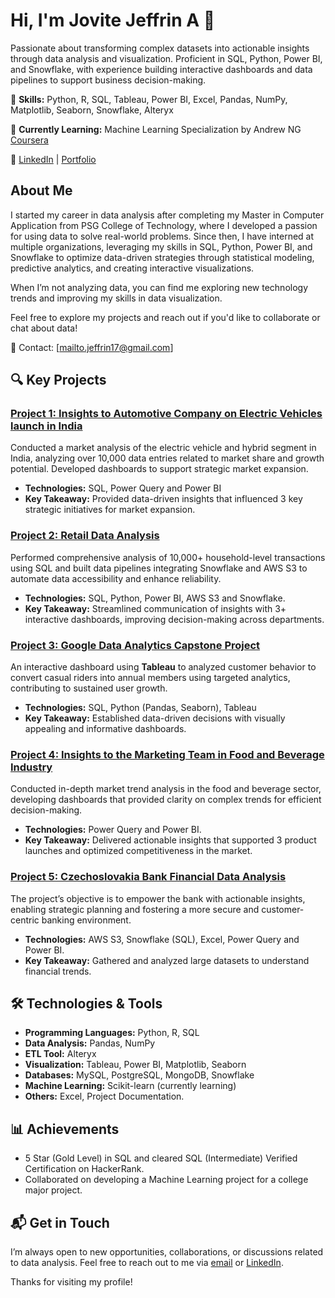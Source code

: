 # Hi, I'm Jovite Jeffrin A 👋

Passionate about transforming complex datasets into actionable insights through data analysis and visualization. Proficient in SQL, Python, Power BI, and Snowflake, with experience building interactive dashboards and data pipelines to support business decision-making.

🔹 **Skills:** Python, R, SQL, Tableau, Power BI, Excel, Pandas, NumPy, Matplotlib, Seaborn, Snowflake, Alteryx 

🔹 **Currently Learning:** Machine Learning Specialization by Andrew NG [Coursera](https://www.coursera.org/specializations/machine-learning-introduction)

🔗 [LinkedIn](https://www.linkedin.com/in/jovitejeffrin/) | [Portfolio](https://jovite-jeffrin.github.io/My-Portfolio/)


## About Me

I started my career in data analysis after completing my Master in Computer Application from PSG College of Technology, where I developed a passion for using data to solve real-world problems. Since then, I have interned at multiple organizations, leveraging my skills in SQL, Python, Power BI, and Snowflake to optimize data-driven strategies through statistical modeling, predictive analytics, and creating interactive visualizations.

When I’m not analyzing data, you can find me exploring new technology trends and improving my skills in data visualization.

Feel free to explore my projects and reach out if you'd like to collaborate or chat about data!

📧 Contact: [mailto.jeffrin17@gmail.com]


## 🔍 Key Projects

### [Project 1: Insights to Automotive Company on Electric Vehicles launch in India](https://github.com/Jovite-Jeffrin/Projects/tree/48a37e2a124e578487ef7f7de32cda2093624ef7/CodeBasics%20Resume%20Project%20Challenge%2012)
Conducted a market analysis of the electric vehicle and hybrid segment in India, analyzing over 10,000 data entries related to market share and growth potential. Developed dashboards to support strategic market expansion.
- **Technologies:** SQL, Power Query and Power BI
- **Key Takeaway:** Provided data-driven insights that influenced 3 key strategic initiatives for market expansion.

### [Project 2: Retail Data Analysis](https://github.com/Jovite-Jeffrin/Projects/tree/48a37e2a124e578487ef7f7de32cda2093624ef7/Retail%20Data%20Analysis)
Performed comprehensive analysis of 10,000+ household-level transactions using SQL and built data pipelines integrating Snowflake and AWS S3 to automate data accessibility and enhance reliability.
- **Technologies:** SQL, Python, Power BI, AWS S3 and Snowflake.
- **Key Takeaway:** Streamlined communication of insights with 3+ interactive dashboards, improving decision-making across departments.

### [Project 3: Google Data Analytics Capstone Project](https://github.com/Jovite-Jeffrin/Projects/tree/48a37e2a124e578487ef7f7de32cda2093624ef7/Cyclistic%20Case%20Study)
An interactive dashboard using **Tableau** to analyzed customer behavior to convert casual riders into annual members using targeted analytics, contributing to sustained user growth.
- **Technologies:** SQL, Python (Pandas, Seaborn), Tableau
- **Key Takeaway:** Established data-driven decisions with visually appealing and informative dashboards.

### [Project 4: Insights to the Marketing Team in Food and Beverage Industry](https://github.com/Jovite-Jeffrin/Projects/tree/48a37e2a124e578487ef7f7de32cda2093624ef7/CodeBasic%20resume%20project%20Challenge%2006)
Conducted in-depth market trend analysis in the food and beverage sector, developing dashboards that provided clarity on complex trends for efficient decision-making.
- **Technologies:** Power Query and Power BI.
- **Key Takeaway:** Delivered actionable insights that supported 3 product launches and optimized competitiveness in the market.

### [Project 5: Czechoslovakia Bank Financial Data Analysis](https://github.com/Jovite-Jeffrin/Projects/tree/48a37e2a124e578487ef7f7de32cda2093624ef7/Czechoslovakia%20Bank%20Financial%20Data%20Analysis)
The project’s objective is to empower the bank with actionable insights, enabling strategic planning and fostering a more secure and customer-centric banking environment.
- **Technologies:** AWS S3, Snowflake (SQL), Excel, Power Query and Power BI.
- **Key Takeaway:** Gathered and analyzed large datasets to understand financial trends.


## 🛠️ Technologies & Tools

- **Programming Languages:** Python, R, SQL
- **Data Analysis:** Pandas, NumPy
- **ETL Tool:** Alteryx
- **Visualization:** Tableau, Power BI, Matplotlib, Seaborn
- **Databases:** MySQL, PostgreSQL, MongoDB, Snowflake
- **Machine Learning:** Scikit-learn (currently learning)
- **Others:** Excel, Project Documentation.


## 📊 Achievements

- 5 Star (Gold Level) in SQL and cleared SQL (Intermediate) Verified Certification on HackerRank.
- Collaborated on developing a Machine Learning project for a college major project.


## 📬 Get in Touch

I’m always open to new opportunities, collaborations, or discussions related to data analysis. Feel free to reach out to me via [email](mailto:mailto.jeffrin17@gmail.com) or [LinkedIn](https://www.linkedin.com/in/jovitejeffrin/).

Thanks for visiting my profile!
